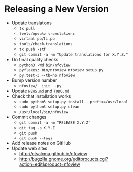 Releasing a New Version
=======================

 * Update translations
   - `tx pull`
   - `tools/update-translations`
   - `virtaal po/fi.po`
   - `tools/check-translations`
   - `tx push -stf`
   - `git commit -a -m "Update translations for X.Y.Z."`
 * Do final quality checks
   - `python3 -Wd bin/nfoview`
   - `pyflakes3 bin/nfoview nfoview setup.py`
   - `py.test-3 --tb=no nfoview`
 * Bump version number
   - `nfoview/__init__.py`
 * Update `NEWS.md` and `TODO.md`
 * Check that installation works
   - `sudo python3 setup.py install --prefix=/usr/local`
   - `sudo python3 setup.py clean`
   - `/usr/local/bin/nfoview`
 * Commit changes
   - `git commit -a -m "RELEASE X.Y.Z"`
   - `git tag -s X.Y.Z`
   - `git push`
   - `git push --tags`
 * Add release notes on GitHub
 * Update web sites
   - <http://otsaloma.github.io/nfoview>
   - <http://bugzilla.gnome.org/editproducts.cgi?action=edit&product=nfoview>
